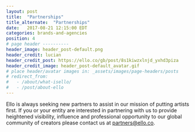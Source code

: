 ```yaml
---
layout: post
title:  "Partnerships"
title_alternate:  "Partnerships"
date:   2017-08-21 12:15:00 EDT
categories: brands-and-agencies
position: 4
# page header ----------
header_image: header_post-default.png
header_credit: lucian
header_credit_post: https://ello.co/gb/post/8s1kiwzxlnjd_yxhd3piza
header_credit_image: header_post-default_avatar.gif
# place header/avatar images in: _assets/images/page-headers/posts
# redirect_from:
#   - /about/what-isello/
#   - /post/about-ello
---
```


Ello is always seeking new partners to assist in our mission of putting artists first. If you or your entity are interested in partnering with us to provide heightened visibility, influence and professional opportunity to our global community of creators please contact us at partners@ello.co.
